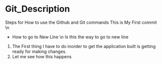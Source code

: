 # Git_Description
Steps for How to use the Github and Git commands
This is My First commit \n
- How to go to New Line \n
Is this the way to go to new line 
1. The First thing I have to do inorder to get the application built is getting ready for making changes.
2. Let me see how this happens
